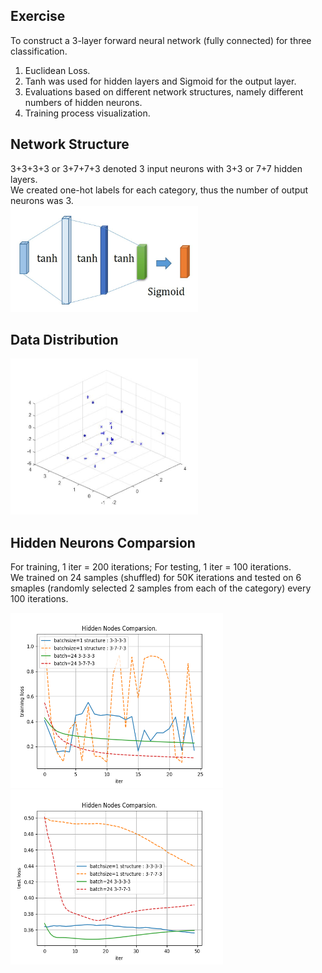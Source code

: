 ## Exercise
To construct a 3-layer forward neural network (fully connected) for three classification.
1. Euclidean Loss.
2. Tanh was used for hidden layers and Sigmoid for the output layer.
3. Evaluations based on different network structures, namely different numbers of hidden neurons.
4. Training process visualization.

## Network Structure
3+3+3+3 or 3+7+7+3 denoted 3 input neurons with 3+3 or 7+7 hidden layers.   
We created one-hot labels for each category, thus the number of output neurons was 3.   
<img src="./structure.jpg" width="300" height="170" />

## Data Distribution
<img src="./img/distribution.jpg" width="300" height="250" />

## Hidden Neurons Comparsion
For training, 1 iter = 200 iterations; For testing, 1 iter = 100 iterations.   
We trained on 24 samples (shuffled) for 50K iterations and tested on 6 smaples (randomly selected 2 samples from each of the category) every 100 iterations.

<img src="./img/network_comparsion.png" width="340" height="280" />
<img src="./img/network_comparsion_test.png" width="340" height="280" />

